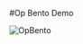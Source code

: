 #Op Bento Demo

![OpBento](https://firebasestorage.googleapis.com/v0/b/smartkaksha-fe32c.appspot.com/o/opbento%2FKashan-2912b8847.png?alt=media)
